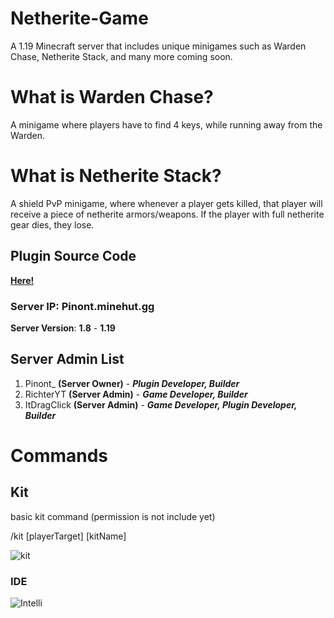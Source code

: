 # **Netherite-Game**
A 1.19 Minecraft server that includes unique minigames such as Warden Chase, Netherite Stack, and many more coming soon.

# What is Warden Chase?

A minigame where players have to find 4 keys, while running away from the Warden.

# What is Netherite Stack?

A shield PvP minigame, where whenever a player gets killed, that player will receive a piece of netherite armors/weapons.
If the player with full netherite gear dies, they lose.

## Plugin Source Code

**__[Here!](https://github.com/NetheriteGame/Netherite-Game/tree/main/dev/src/main)__**

### Server IP: **Pinont.minehut.gg**

**Server Version**: **1.8** - **1.19**

## Server Admin List

1. Pinont_ **(Server Owner)** - __*Plugin Developer, Builder*__
2. RichterYT **(Server Admin)** - __*Game Developer, Builder*__
3. ItDragClick **(Server Admin)** - __*Game Developer, Plugin Developer, Builder*__

# Commands

## Kit

basic kit command (permission is not include yet)

/kit [playerTarget] [kitName]

![kit](https://github.com/NetheriteGame/Netherite-Game/blob/main/asset/Preview/Kit%20Command%20Overview.gif)


### IDE

![Intelli](https://img.shields.io/badge/IntelliJ_IDEA-000000.svg?style=for-the-badge&logo=intellij-idea&logoColor=white)

